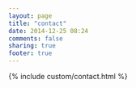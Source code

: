 ```yaml
---
layout: page
title: "contact"
date: 2014-12-25 08:24
comments: false
sharing: true
footer: true
---
```


{% include custom/contact.html %}
